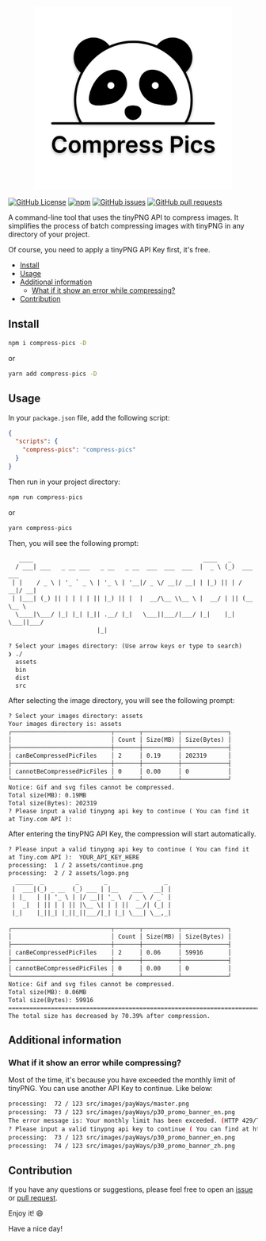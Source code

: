 <p align="center">
  <img src="./assets/logo.png" alt="Compress Pics Logo" width="400"/>
</p>

[![GitHub License](https://img.shields.io/github/license/gaohaoyang/compress-pics?color=blue)](https://github.com/Gaohaoyang/compress-pics/blob/main/LICENSE) [![npm](https://img.shields.io/npm/v/compress-pics)](https://www.npmjs.com/package/compress-pics) [![GitHub issues](https://img.shields.io/github/issues/gaohaoyang/compress-pics)](https://github.com/Gaohaoyang/compress-pics/issues) [![GitHub pull requests](https://img.shields.io/github/issues-pr/gaohaoyang/compress-pics)](https://github.com/Gaohaoyang/compress-pics/pulls)

A command-line tool that uses the tinyPNG API to compress images. It simplifies the process of batch compressing images with tinyPNG in any directory of your project.

Of course, you need to apply a tinyPNG API Key first, it's free.


<!-- @import "[TOC]" {cmd="toc" depthFrom=1 depthTo=6 orderedList=false} -->

<!-- code_chunk_output -->

- [Install](#install)
- [Usage](#usage)
- [Additional information](#additional-information)
  - [What if it show an error while compressing?](#what-if-it-show-an-error-while-compressing)
- [Contribution](#contribution)

<!-- /code_chunk_output -->



## Install

```bash
npm i compress-pics -D
```

or

```bash
yarn add compress-pics -D
```

## Usage

In your `package.json` file, add the following script:

```json
{
  "scripts": {
    "compress-pics": "compress-pics"
  }
}
```

Then run in your project directory:

```bash
npm run compress-pics
```

or

```bash
yarn compress-pics
```

Then, you will see the following prompt:

```
   ____                                                ____   _
  / ___| ___   _ __ ___   _ __   _ __  ___  ___  ___  |  _ \ (_)  ___  ___
 | |    / _ \ | '_ ` _ \ | '_ \ | '__|/ _ \/ __|/ __| | |_) || | / __|/ __|
 | |___| (_) || | | | | || |_) || |  |  __/\__ \\__ \ |  __/ | || (__ \__ \
  \____|\___/ |_| |_| |_|| .__/ |_|   \___||___/|___/ |_|    |_| \___||___/
                         |_|

? Select your images directory: (Use arrow keys or type to search)
❯ ./
  assets
  bin
  dist
  src
```

After selecting the image directory, you will see the following prompt:

```
? Select your images directory: assets
Your images directory is: assets
┌────────────────────────────┬───────┬──────────┬─────────────┐
│                            │ Count │ Size(MB) │ Size(Bytes) │
├────────────────────────────┼───────┼──────────┼─────────────┤
│ canBeCompressedPicFiles    │ 2     │ 0.19     │ 202319      │
├────────────────────────────┼───────┼──────────┼─────────────┤
│ cannotBeCompressedPicFiles │ 0     │ 0.00     │ 0           │
└────────────────────────────┴───────┴──────────┴─────────────┘
Notice: Gif and svg files cannot be compressed.
Total size(MB): 0.19MB
Total size(Bytes): 202319
? Please input a valid tinypng api key to continue ( You can find it at Tiny.com API ):
```

After entering the tinyPNG API Key, the compression will start automatically.

```
? Please input a valid tinypng api key to continue ( You can find it at Tiny.com API ):  YOUR_API_KEY_HERE
processing:  1 / 2 assets/continue.png
processing:  2 / 2 assets/logo.png
  _____  _         _       _                _
 |  ___|(_) _ __  (_) ___ | |__    ___   __| |
 | |_   | || '_ \ | |/ __|| '_ \  / _ \ / _` |
 |  _|  | || | | || |\__ \| | | ||  __/| (_| |
 |_|    |_||_| |_||_||___/|_| |_| \___| \__,_|

┌────────────────────────────┬───────┬──────────┬─────────────┐
│                            │ Count │ Size(MB) │ Size(Bytes) │
├────────────────────────────┼───────┼──────────┼─────────────┤
│ canBeCompressedPicFiles    │ 2     │ 0.06     │ 59916       │
├────────────────────────────┼───────┼──────────┼─────────────┤
│ cannotBeCompressedPicFiles │ 0     │ 0.00     │ 0           │
└────────────────────────────┴───────┴──────────┴─────────────┘
Notice: Gif and svg files cannot be compressed.
Total size(MB): 0.06MB
Total size(Bytes): 59916
================================================================================
The total size has decreased by 70.39% after compression.
```

## Additional information

### What if it show an error while compressing?

Most of the time, it's because you have exceeded the monthly limit of tinyPNG. You can use another API Key to continue. Like below:

```bash
processing:  72 / 123 src/images/payWays/master.png
processing:  73 / 123 src/images/payWays/p30_promo_banner_en.png
The error message is: Your monthly limit has been exceeded. (HTTP 429/TooManyRequests)
? Please input a valid tinypng api key to continue ( You can find at https://tinify.com/dashboard/api ):  YOUR_ANOTHER_API_KEY_HERE
processing:  73 / 123 src/images/payWays/p30_promo_banner_en.png
processing:  74 / 123 src/images/payWays/p30_promo_banner_zh.png
```

## Contribution

If you have any questions or suggestions, please feel free to open an [issue](https://github.com/Gaohaoyang/compress-pics/issues) or [pull request](https://github.com/Gaohaoyang/compress-pics/pulls).

Enjoy it! :smile:

Have a nice day!
